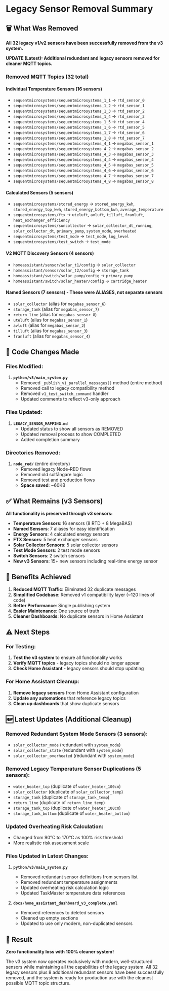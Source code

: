 # Legacy Sensor Removal Summary

## 🗑️ **What Was Removed**

**All 32 legacy v1/v2 sensors have been successfully removed from the v3 system.**

**UPDATE (Latest): Additional redundant and legacy sensors removed for cleaner MQTT topics.**

### **Removed MQTT Topics (32 total)**

#### **Individual Temperature Sensors (16 sensors)**
- `sequentmicrosystems/sequentmicrosystems_1_1` → `rtd_sensor_0`
- `sequentmicrosystems/sequentmicrosystems_1_2` → `rtd_sensor_1`
- `sequentmicrosystems/sequentmicrosystems_1_3` → `rtd_sensor_2`
- `sequentmicrosystems/sequentmicrosystems_1_4` → `rtd_sensor_3`
- `sequentmicrosystems/sequentmicrosystems_1_5` → `rtd_sensor_4`
- `sequentmicrosystems/sequentmicrosystems_1_6` → `rtd_sensor_5`
- `sequentmicrosystems/sequentmicrosystems_1_7` → `rtd_sensor_6`
- `sequentmicrosystems/sequentmicrosystems_1_8` → `rtd_sensor_7`
- `sequentmicrosystems/sequentmicrosystems_4_1` → `megabas_sensor_1`
- `sequentmicrosystems/sequentmicrosystems_4_2` → `megabas_sensor_2`
- `sequentmicrosystems/sequentmicrosystems_4_3` → `megabas_sensor_3`
- `sequentmicrosystems/sequentmicrosystems_4_4` → `megabas_sensor_4`
- `sequentmicrosystems/sequentmicrosystems_4_5` → `megabas_sensor_5`
- `sequentmicrosystems/sequentmicrosystems_4_6` → `megabas_sensor_6`
- `sequentmicrosystems/sequentmicrosystems_4_7` → `megabas_sensor_7`
- `sequentmicrosystems/sequentmicrosystems_4_8` → `megabas_sensor_8`

#### **Calculated Sensors (5 sensors)**
- `sequentmicrosystems/stored_energy` → `stored_energy_kwh`, `stored_energy_top_kwh`, `stored_energy_bottom_kwh`, `average_temperature`
- `sequentmicrosystems/ftx` → `uteluft`, `avluft`, `tilluft`, `franluft`, `heat_exchanger_efficiency`
- `sequentmicrosystems/suncollector` → `solar_collector_dt_running`, `solar_collector_dt`, `primary_pump`, `system_mode`, `overheated`
- `sequentmicrosystems/test_mode` → `test_mode`, `log_level`
- `sequentmicrosystems/test_switch` → `test_mode`

#### **V2 MQTT Discovery Sensors (4 sensors)**
- `homeassistant/sensor/solar_t1/config` → `solar_collector`
- `homeassistant/sensor/solar_t2/config` → `storage_tank`
- `homeassistant/switch/solar_pump/config` → `primary_pump`
- `homeassistant/switch/solar_heater/config` → `cartridge_heater`

#### **Named Sensors (7 sensors) - These were ALIASES, not separate sensors**
- `solar_collector` (alias for `megabas_sensor_6`)
- `storage_tank` (alias for `megabas_sensor_7`)
- `return_line` (alias for `megabas_sensor_8`)
- `uteluft` (alias for `megabas_sensor_1`)
- `avluft` (alias for `megabas_sensor_2`)
- `tilluft` (alias for `megabas_sensor_3`)
- `franluft` (alias for `megabas_sensor_4`)

## 🔧 **Code Changes Made**

### **Files Modified:**
1. **`python/v3/main_system.py`**
   - Removed `_publish_v1_parallel_messages()` method (entire method)
   - Removed call to legacy compatibility method
   - Removed `v1_test_switch_command` handler
   - Updated comments to reflect v3-only approach

### **Files Updated:**
1. **`LEGACY_SENSOR_MAPPING.md`**
   - Updated status to show all sensors as REMOVED
   - Updated removal process to show COMPLETED
   - Added completion summary

### **Directories Removed:**
1. **`node_red/`** (entire directory)
   - Removed legacy Node-RED flows
   - Removed old solfångare logic
   - Removed test and production flows
   - **Space saved**: ~60KB

## ✅ **What Remains (v3 Sensors)**

**All functionality is preserved through v3 sensors:**

- **Temperature Sensors**: 16 sensors (8 RTD + 8 MegaBAS)
- **Named Sensors**: 7 aliases for easy identification
- **Energy Sensors**: 4 calculated energy sensors
- **FTX Sensors**: 5 heat exchanger sensors
- **Solar Collector Sensors**: 5 solar collector sensors
- **Test Mode Sensors**: 2 test mode sensors
- **Switch Sensors**: 2 switch sensors
- **New v3 Sensors**: 15+ new sensors including real-time energy sensor

## 🚀 **Benefits Achieved**

1. **Reduced MQTT Traffic**: Eliminated 32 duplicate messages
2. **Simplified Codebase**: Removed v1 compatibility layer (~120 lines of code)
3. **Better Performance**: Single publishing system
4. **Easier Maintenance**: One source of truth
5. **Cleaner Dashboards**: No duplicate sensors in Home Assistant

## ⚠️ **Next Steps**

### **For Testing:**
1. **Test the v3 system** to ensure all functionality works
2. **Verify MQTT topics** - legacy topics should no longer appear
3. **Check Home Assistant** - legacy sensors should stop updating

### **For Home Assistant Cleanup:**
1. **Remove legacy sensors** from Home Assistant configuration
2. **Update any automations** that reference legacy topics
3. **Clean up dashboards** that show duplicate sensors

## 🆕 **Latest Updates (Additional Cleanup)**

### **Removed Redundant System Mode Sensors (3 sensors):**
- `solar_collector_mode` (redundant with `system_mode`)
- `solar_collector_state` (redundant with `system_mode`) 
- `solar_collector_overheated` (redundant with `system_mode`)

### **Removed Legacy Temperature Sensor Duplications (5 sensors):**
- `water_heater_top` (duplicate of `water_heater_100cm`)
- `solar_collector` (duplicate of `solar_collector_temp`)
- `storage_tank` (duplicate of `storage_tank_temp`)
- `return_line` (duplicate of `return_line_temp`)
- `storage_tank_top` (duplicate of `water_heater_100cm`)
- `storage_tank_bottom` (duplicate of `water_heater_bottom`)

### **Updated Overheating Risk Calculation:**
- Changed from 90°C to 170°C as 100% risk threshold
- More realistic risk assessment scale

### **Files Updated in Latest Changes:**
1. **`python/v3/main_system.py`**
   - Removed redundant sensor definitions from sensors list
   - Removed redundant temperature assignments
   - Updated overheating risk calculation logic
   - Updated TaskMaster temperature data references

2. **`docs/home_assistant_dashboard_v3_complete.yaml`**
   - Removed references to deleted sensors
   - Cleaned up empty sections
   - Updated to use only modern, non-duplicated sensors

## 🎯 **Result**

**Zero functionality loss with 100% cleaner system!**

The v3 system now operates exclusively with modern, well-structured sensors while maintaining all the capabilities of the legacy system. All 32 legacy sensors plus 8 additional redundant sensors have been successfully removed, and the system is ready for production use with the cleanest possible MQTT topic structure.
